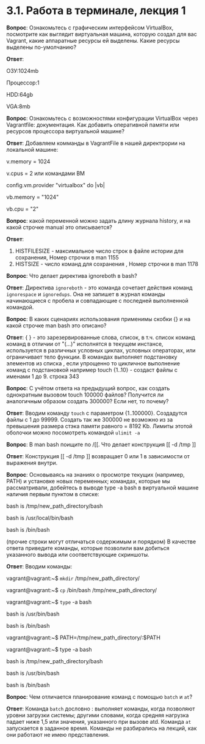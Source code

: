 # 3.1. Работа в терминале, лекция 1
**Вопрос**: Ознакомьтесь с графическим интерфейсом VirtualBox, посмотрите как выглядит виртуальная машина, которую создал для вас Vagrant, какие аппаратные ресурсы ей выделены. Какие ресурсы выделены по-умолчанию?

**Ответ**:

ОЗУ:1024mb

Процессор:1

HDD:64gb

VGA:8mb

**Вопрос**: Ознакомьтесь с возможностями конфигурации VirtualBox через Vagrantfile: документация. Как добавить оперативной памяти или ресурсов процессора виртуальной машине?

**Ответ**:
Добавляем комманды в VagrantFile в нашей директрории на локальной машине:
 
v.memory = 1024
  
v.cpus = 2
или командами ВМ

config.vm.provider "virtualbox" do |vb|

vb.memory = "1024"

vb.cpu = "2"

**Вопрос**: какой переменной можно задать длину журнала history, и на какой строчке manual это описывается?

**Ответ**:
1. HISTFILESIZE - максимальное число строк в файле истории для сохранения, 
Номер строчки в man 1155
2. HISTSIZE - число команд для сохранения  , 
Номер строчки в man 1178

**Вопрос**: Что делает директива ignoreboth в bash?

**Ответ**: Директива `ignoreboth` - это команда сочетает действия команд `ignorespace` и `ignoredups`. Она не запишет в журнал команды начинающиеся с пробела и совпадающие с последней выполненной командой.

**Вопрос**: В каких сценариях использования применимы скобки {} и на какой строчке man bash это описано?

**Ответ**: { } - это зарезервированные слова, список, в т.ч. список команд команд в отличии от "(...)" исполнятся в текущем инстансе, 
используется в различных условных циклах, условных операторах, или ограничивает тело функции.
В командах выполняет подстановку элементов из списка , если упрощенно то цикличное выполнение команд с подстановкой 
например touch {1..10} - создаст файлы с именами 1 до 9.
строка 343

**Вопрос**: С учётом ответа на предыдущий вопрос, как создать однократным вызовом touch 100000 файлов? Получится ли аналогичным образом создать 300000? Если нет, то почему?

**Ответ**: Вводим команду `touch` c параметром {1..100000}. Создадутся файлы с 1 до 99999. Создать так же 300000 не возможно из за превышения размера стэка памяти равного = 8192 Kb. Лимиты этотой оболочки можно посомотреть командой `ulimit -a`   

**Вопрос**: В man bash поищите по /\[\[. Что делает конструкция [[ -d /tmp ]]

**Ответ**: Конструкция [[ -d /tmp ]] возвращает 0 или 1 в зависимости от выражения внутри.

**Вопрос**: Основываясь на знаниях о просмотре текущих (например, PATH) и установке новых переменных; командах, которые мы рассматривали, добейтесь в выводе type -a bash в виртуальной машине наличия первым пунктом в списке:

bash is /tmp/new_path_directory/bash

bash is /usr/local/bin/bash

bash is /bin/bash

(прочие строки могут отличаться содержимым и порядком) В качестве ответа приведите команды, которые позволили вам добиться указанного вывода или соответствующие скриншоты.

**Ответ**: Вводим команды:

vagrant@vagrant:~$ `mkdir` /tmp/new_path_directory/

vagrant@vagrant:~$ `cp` /bin/bash /tmp/new_path_directory/

vagrant@vagrant:~$ `type` -a bash

bash is /usr/bin/bash

bash is /bin/bash

vagrant@vagrant:~$ PATH=/tmp/new_path_directory/:$PATH

vagrant@vagrant:~$ type -a bash

bash is /tmp/new_path_directory/bash

bash is /usr/bin/bash

bash is /bin/bash

**Вопрос**: Чем отличается планирование команд с помощью `batch` и `at`?

**Ответ**: 
Команда `batch` дословно : выполняет команды, когда позволяют уровни загрузки системы; другими словами, когда средняя нагрузка падает ниже 1,5 или значения, указанного при вызове atd.
Команда `at` запускается в заданное время.
Команды не разбирались на лекций, как они работают не имею представления. 